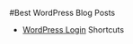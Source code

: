 #Best WordPress Blog Posts

* [WordPress Login](https://www.seedprod.com/wordpress-login/) Shortcuts
